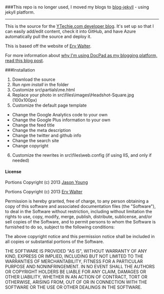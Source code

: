 ###This repo is no longer used, I moved my blogs to [blog-jekyll](http://github.com/erajasekar/blog-jekyll) - using jekyll platform. 

---

This is the source for the [YTechie.com developer blog](http://www.ytechie.com/). It's set up so that I can easily add/edit content, check it into GitHub, and have Azure automatically pull the source and deploy it.

This is based off the website of [Erv Walter](http://www.ewal.net/).

For more information about [why I'm using DocPad as my blogging platform, read this blog post](http://www.ytechie.com/2013/11/blogging-awesomeness-with-a-static-generator-and-markdown/).

###Installation

1. Download the source
2. Run *npm install* in the folder
3. Customize src\partials\me.html
4. Replace your photo in src\files\images\Headshot-Square.jpg (100x100px)
5. Customize the default page template
 * Change the Google Analytics code to your own
 * Change the Google Plus information to your own
 * Change the feed title
 * Change the meta description
 * Change the twitter and github info
 * Change the search site
 * Change copyright
6. Customize the rewrites in src\files\web.config (if using IIS, and only if needed)


#### License

Portions Copyright (c) 2013 [Jason Young](http://www.ytechie.com/)

Portions Copyright (c) 2013 [Erv Walter](http://www.ewal.net/)

Permission is hereby granted, free of charge, to any person obtaining a copy of this software and associated documentation files (the "Software"), to deal in the Software without restriction, including without limitation the rights to use, copy, modify, merge, publish, distribute, sublicense, and/or sell copies of the Software, and to permit persons to whom the Software is furnished to do so, subject to the following conditions:

The above copyright notice and this permission notice shall be included in all copies or substantial portions of the Software.

THE SOFTWARE IS PROVIDED "AS IS", WITHOUT WARRANTY OF ANY KIND, EXPRESS OR IMPLIED, INCLUDING BUT NOT LIMITED TO THE WARRANTIES OF MERCHANTABILITY, FITNESS FOR A PARTICULAR PURPOSE AND NONINFRINGEMENT. IN NO EVENT SHALL THE AUTHORS OR COPYRIGHT HOLDERS BE LIABLE FOR ANY CLAIM, DAMAGES OR OTHER LIABILITY, WHETHER IN AN ACTION OF CONTRACT, TORT OR OTHERWISE, ARISING FROM, OUT OF OR IN CONNECTION WITH THE SOFTWARE OR THE USE OR OTHER DEALINGS IN THE SOFTWARE.
